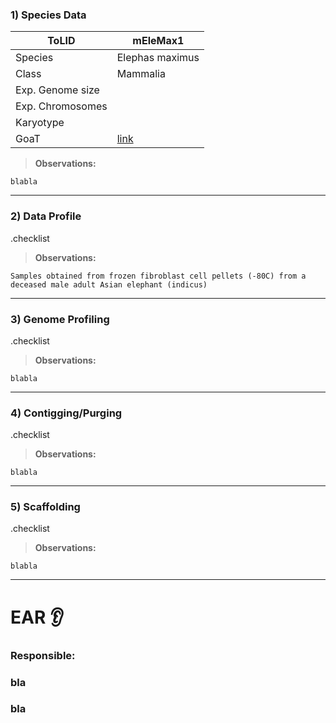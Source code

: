 ### 1) Species Data

| ToLID            | mEleMax1        |
| ---------------- | --------------- |
| Species          | Elephas maximus |
| Class            | Mammalia        |
| Exp. Genome size |                 |
| Exp. Chromosomes |                 |
| Karyotype        |                 |
| GoaT             | [link](https://goat.genomehubs.org/record?recordId=9783&result=taxon&taxonomy=ncbi#Elephas%20maximus) |

> **Observations:**
```
blabla
```

---

### 2) Data Profile

.checklist


> **Observations:**
```
Samples obtained from frozen fibroblast cell pellets (-80C) from a deceased male adult Asian elephant (indicus)
```

---

### 3) Genome Profiling

.checklist

> **Observations:**
```
blabla
```

---

### 4) Contigging/Purging

.checklist

> **Observations:**
```
blabla
```

---

### 5) Scaffolding

.checklist

> **Observations:**
```
blabla
```


---

# EAR 👂

### Responsible:
### bla 
### bla




